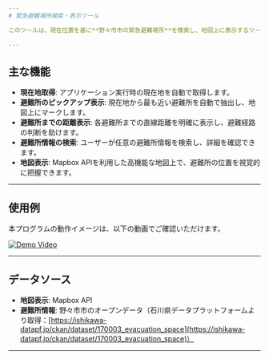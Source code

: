 ```yaml
---
# 緊急避難場所検索・表示ツール

このツールは、現在位置を基に**野々市市の緊急避難場所**を検索し、地図上に表示するツールです。各避難場所までの距離も併せて表示されるため、迅速な避難行動をサポートします。

---
```


## 主な機能

* **現在地取得**: アプリケーション実行時の現在地を自動で取得します。
* **避難所のピックアップ表示**: 現在地から最も近い避難所を自動で抽出し、地図上にマークします。
* **避難所までの距離表示**: 各避難所までの直線距離を明確に表示し、避難経路の判断を助けます。
* **避難所情報の検索**: ユーザーが任意の避難所情報を検索し、詳細を確認できます。
* **地図表示**: Mapbox APIを利用した高機能な地図上で、避難所の位置を視覚的に把握できます。

---

## 使用例

本プログラムの動作イメージは、以下の動画でご確認いただけます。

[![Demo Video](https://github.com/user-attachments/assets/b8e48db7-b093-420b-ab4d-2892fa34580c)](https://github.com/user-attachments/assets/b8e48db7-b093-420b-ab4d-2892fa34580c)

---

## データソース

* **地図表示**: Mapbox API
* **避難所情報**: 野々市市のオープンデータ（石川県データプラットフォームより取得：[https://ishikawa-datapf.jp/ckan/dataset/170003_evacuation_space](https://ishikawa-datapf.jp/ckan/dataset/170003_evacuation_space)）

---
